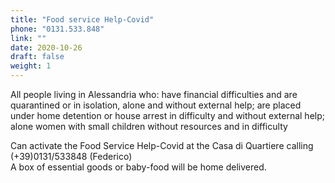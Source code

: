 ```yaml
---
title: "Food service Help-Covid"
phone: "0131.533.848"
link: ""
date: 2020-10-26
draft: false
weight: 1
---
```


All people living in Alessandria who: have financial difficulties and are quarantined or in isolation, alone and without external help; are placed under 
home detention or house arrest in difficulty and without external help; alone women with small children without resources and in difficulty

Can activate the Food Service Help-Covid at the Casa di Quartiere calling (+39)0131/533848 (Federico)  
A box of essential goods or baby-food will be home delivered.
